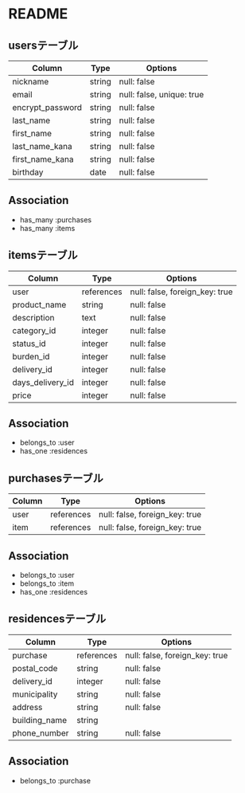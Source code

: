 # README
## usersテーブル

|Column           |Type   |Options                   |
|-----------------|-------|--------------------------|
|nickname         |string |null: false               |
|email            |string |null: false, unique: true |
|encrypt_password |string |null: false               |
|last_name        |string |null: false               |
|first_name       |string |null: false               |
|last_name_kana   |string |null: false               |
|first_name_kana  |string |null: false               |
|birthday         |date   |null: false               |
## Association

- has_many :purchases
- has_many :items

## itemsテーブル

|Column           |Type       |Options                        |
|-----------------|-----------|-------------------------------|
|user             |references |null: false, foreign_key: true |    
|product_name     |string     |null: false                    |
|description      |text       |null: false                    |  
|category_id      |integer    |null: false                    |
|status_id        |integer    |null: false                    |
|burden_id        |integer    |null: false                    |
|delivery_id      |integer    |null: false                    |
|days_delivery_id |integer    |null: false                    |
|price            |integer    |null: false                    |
## Association

- belongs_to :user
- has_one :residences

## purchasesテーブル

|Column|Type       |Options                        |
|------|-----------|-------------------------------|
|user  |references |null: false, foreign_key: true |
|item  |references |null: false, foreign_key: true |
## Association

- belongs_to :user
- belongs_to :item
- has_one :residences

## residencesテーブル

|Column        |Type       |Options                        |
|--------------|-----------|-------------------------------|
|purchase      |references |null: false, foreign_key: true |
|postal_code   |string     |null: false                    |
|delivery_id   |integer    |null: false                    |      
|municipality  |string     |null: false                    |
|address       |string     |null: false                    |
|building_name |string     |                               |
|phone_number  |string     |null: false                    |
## Association

- belongs_to :purchase